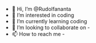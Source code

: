 - 👋 Hi, I’m @Rudolfananta
- 👀 I’m interested in coding
- 🌱 I’m currently learning coding
- 💞️ I’m looking to collaborate on -
- 📫 How to reach me -

<!---
Rudolfananta/Rudolfananta is a ✨ special ✨ repository because its `README.md` (this file) appears on your GitHub profile.
You can click the Preview link to take a look at your changes.
--->
